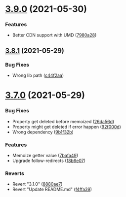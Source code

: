 # [3.9.0](https://github.com/tien/regrest/compare/3.8.1...3.9.0) (2021-05-30)


### Features

* Better CDN support with UMD ([7980a28](https://github.com/tien/regrest/commit/7980a28470507722dbd44323f5836c1f03cde146))



## [3.8.1](https://github.com/tien/regrest/compare/3.8.1...3.9.0) (2021-05-29)


### Bug Fixes

* Wrong lib path ([c44f2aa](https://github.com/tien/regrest/commit/c44f2aa01b0b0ece3071c3457eb08c803dc712f8))



# [3.7.0](https://github.com/tien/regrest/compare/3.8.1...3.9.0) (2021-05-29)


### Bug Fixes

* Property get deleted before memoized ([26da56d](https://github.com/tien/regrest/commit/26da56d9612849969351ce220a7db2a9256b8d16))
* Property might get deleted if error happen ([92f000d](https://github.com/tien/regrest/commit/92f000de26e8a09112c9cc6defe80ada28363be6))
* Wrong dependency ([9b1f32b](https://github.com/tien/regrest/commit/9b1f32b73604b928c1e45b35635bc72d9e13ce05))


### Features

* Memoize getter value ([7bafa49](https://github.com/tien/regrest/commit/7bafa49218b2c350474dc5e193363b952f1a5368))
* Upgrade follow-redirects ([18b6e07](https://github.com/tien/regrest/commit/18b6e07480c94ae1a831617cffc6816bc62c8cff))


### Reverts

* Revert "3.1.0" ([8880ae7](https://github.com/tien/regrest/commit/8880ae74027a9afd407190441b224c030c142e44))
* Revert "Update README.md" ([f4ffa39](https://github.com/tien/regrest/commit/f4ffa39583ecbd43812214e9546aa1bd44d4a2ca))

